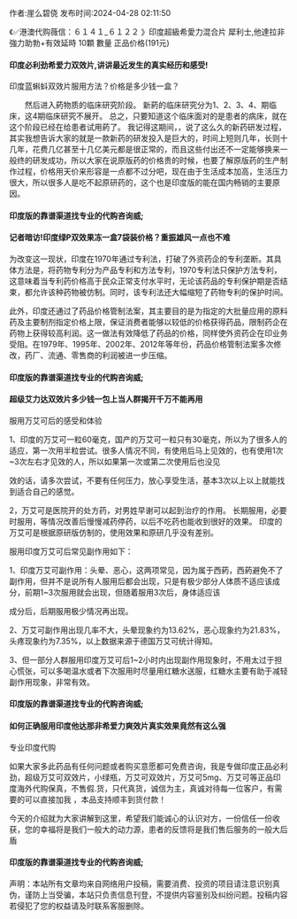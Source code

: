 <p>作者:崖么碧侥 发布时间:2024-04-28 02:11:50</p>
<p>《✅港澳代购薇信：６１４１_６１２２ 》印度超級希愛力混合片 犀利士,他達拉非 強力助勃+有效延時 10顆 數量 正品价格(191元) </p>
									<h4>印度必利劲希爱力双效片,讲讲最近发生的真实经历和感受!</h4><p>印度蓝蝌蚪双效片服用方法？价格是多少钱一盒？</p><p>　　然后进入葯物质的临床研究阶段。 新葯的临床研究分为1、2、3、4、期临床，这4期临床研究不展开。 总之，只要知道这个临床面对的是患者的病床，就在这个阶段已经在给患者试用葯了。 我记得这期间，，说了这么久的新药研发过程，其实我想告诉大家的就是一款新药的研发投入是巨大的，时间上短则几年，长则十几年，花费几亿甚至十几亿美元都是很正常的，而且这些付出还不一定能够换来一般终的研发成功，所以大家在说原版药的价格贵的时候，也要了解原版药的生产制作过程，价格用天价来形容是一点都不过分吧，现在由于生活成本加高，生活压力很大，所以很多人是吃不起原研药的，这个也是印度版的能在国内畅销的主要原因。</p><p></p><h4>	印度版的靠谱渠道找专业的代购咨询威;</h4><p></p><h4>记者暗访!印度绿P双效果冻一盒7袋装价格？重振雄风一点也不难</h4><p>为改变这一现状，印度在1970年通过专利法，打破了外资药企的专利垄断。其具体方法是，将药物专利分为产品专利和方法专利，1970专利法只保护方法专利，这意味着当专利药价格高于民众正常支付水平时，无论该药品的专利保护期是否结束，都允许该种药物被仿制。同时，该专利法还大幅缩短了药物专利的保护时间。</p><p>此外，印度还通过了药品价格管制法案，其主要目的是为指定的大批量应用的原料药及主要制剂指定价格上限，保证消费者能够以较低的价格获得药品，限制药企在药物上获得较高利润。这一做法有效降低了药品的价格，同样使外资药企在印业务受阻。在1979年、1995年、2002年、2012年等年份，药品价格管制法案多次修改，药厂、流通、零售商的利润被进一步压缩。</p><p></p><h4>	印度版的靠谱渠道找专业的代购咨询威;</h4><p></p><h4>超级艾力达双效片多少钱一包上当人群揭开千万不能再用</h4><p>服用万艾可后的感受和体验</p><p>1、印度的万艾可一粒60毫克，国产的万艾可一粒只有30毫克，所以为了很多人的适应，第一次用半粒尝试。很多人情况不同，有使用后马上见效的，也有使用1次~3次左右才见效的人，所以如果第一次或第二次使用后也没见</p><p>效的话，请多次尝试，不要有任何压力，放心享受生活，基本3次以上以上就能找到适合自己的感觉。</p><p>2，万艾可是医院开的处方药，对男姓早谢可以起到治疗的作用。 长期服用，必要时服用，等情况改善后慢慢减药停药，以后不吃药也能收到很好的效果。 印度的万艾可是根据原研版仿制的，使用效果和原研几乎没有差别。</p><p>服用印度万艾可后常见副作用如下：</p><p>1、印度万艾可副作用：头晕、恶心，这两项常见，因为属于西葯，西葯避免不了副作用，但并不是说所有人服用后都会出现，只是有极少部分人体质不适应该成分，前期1~3次服用就会出现，但随着服用3次后，身体适应该</p><p>成分后，后期服用极少情况再出现。</p><p>2、万艾可副作用出现几率不大，头晕现象约为13.62%，恶心现象约为21.83%，头疼现象约为7.35%，以上数据来源于德国万艾可统计得知。</p><p>3、但一部分人群服用印度万艾可后1~2小时内出现副作用现象时，不用太过于担心慌张，可以多喝温水或者下次服用时尽量用红糖水送服，红糖水主要有助于减轻副作用现象，非常有效。</p><p></p><h4>	印度版的靠谱渠道找专业的代购咨询威;</h4><p></p><h4>如何正确服用印度他达那非希爱力爽效片真实效果竟然有这么强</h4><p>专业印度代购</p><p>如果大家多此药品有任何问题或者购买意愿都可免费咨询，我是专做印度正品必利劲，超级万艾可双效片，小绿瓶，万艾可双效片，万艾可5mg、万艾可等正品印度海外代购保真，不售假.货，只代真货，诚信为主，真诚对待每一位客户，有需要的可以直接加我 ，本品支持顺丰到货付款！</p><p>今天的介绍就为大家讲解到这里，希望我们能诚心的认识对方，一份信任一份收获，您的幸福将是我们一般大的动力源，患者的反馈将是我们售后服务的一般大后盾</p><p></p><h4>	印度版的靠谱渠道找专业的代购咨询威;</h4>				声明：本站所有文章均来自网络用户投稿，需要消费、投资的项目请注意识别真伪，谨防上当受骗，本站只负责信息刊登，不提供内容鉴别及纠纷问题。投稿内容若侵犯了您的权益请及时联系客服删除。				
